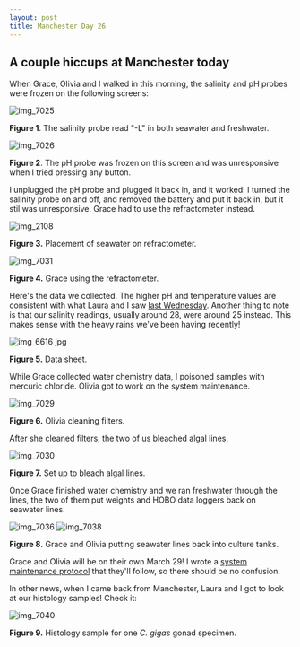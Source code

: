 ```yaml
---
layout: post
title: Manchester Day 26
---
```


## A couple hiccups at Manchester today

When Grace, Olivia and I walked in this morning, the salinity and pH probes were frozen on the following screens:

![img_7025](https://cloud.githubusercontent.com/assets/22335838/23885214/f1b0b678-082e-11e7-9b31-6b6b8ba95440.JPG)

**Figure 1**. The salinity probe read "-L" in both seawater and freshwater.

![img_7026](https://cloud.githubusercontent.com/assets/22335838/23885215/f1b20816-082e-11e7-9b64-a4a19e52ce75.JPG)

**Figure 2**. The pH probe was frozen on this screen and was unresponsive when I tried pressing any button.

I unplugged the pH probe and plugged it back in, and it worked! I turned the salinity probe on and off, and removed the battery and put it back in, but it stil was unresponsive. Grace had to use the refractometer instead.

![img_2108](https://cloud.githubusercontent.com/assets/22335838/23885338/8cca12c6-082f-11e7-90aa-2f21bef7c7cc.JPG)

**Figure 3.** Placement of seawater on refractometer.

![img_7031](https://cloud.githubusercontent.com/assets/22335838/23885294/4f463ab0-082f-11e7-8047-fcd48598c5f9.JPG)

**Figure 4.** Grace using the refractometer.

Here's the data we collected. The higher pH and temperature values are consistent with what Laura and I saw [last Wednesday](https://yaaminiv.github.io/Manchester-Day-21/). Another thing to note is that our salinity readings, usually around 28, were around 25 instead. This makes sense with the heavy rains we've been having recently!

![img_6616 jpg](https://cloud.githubusercontent.com/assets/22335838/23885390/e96ec440-082f-11e7-942a-994d51f80f6f.jpeg)

**Figure 5.** Data sheet.

While Grace collected water chemistry data, I poisoned samples with mercuric chloride. Olivia got to work on the system maintenance.

![img_7029](https://cloud.githubusercontent.com/assets/22335838/23885495/aee92756-0830-11e7-9e2a-d464a4817a14.JPG)

**Figure 6.** Olivia cleaning filters.

After she cleaned filters, the two of us bleached algal lines.

![img_7030](https://cloud.githubusercontent.com/assets/22335838/23885541/0b6443b2-0831-11e7-886b-241b9af37c71.JPG)

**Figure 7.** Set up to bleach algal lines.

Once Grace finished water chemistry and we ran freshwater through the lines, the two of them put weights and HOBO data loggers back on seawater lines.

![img_7036](https://cloud.githubusercontent.com/assets/22335838/23885576/416aa122-0831-11e7-8ec9-450e6ba0ce3d.JPG)
![img_7038](https://cloud.githubusercontent.com/assets/22335838/23885577/416ab4f0-0831-11e7-997c-fe6626ff7453.JPG)

**Figure 8.** Grace and Olivia putting seawater lines back into culture tanks.

Grace and Olivia will be on their own March 29! I wrote a [system maintenance protocol](https://github.com/RobertsLab/project-oyster-oa/wiki/Ocean-Acidification-System-Maintenance) that they'll follow, so there should be no confusion.

In other news, when I came back from Manchester, Laura and I got to look at our histology samples! Check it:

![img_7040](https://cloud.githubusercontent.com/assets/22335838/23885677/0936ee40-0832-11e7-8062-dab582b5a803.JPG)

**Figure 9.** Histology sample for one *C. gigas* gonad specimen.
